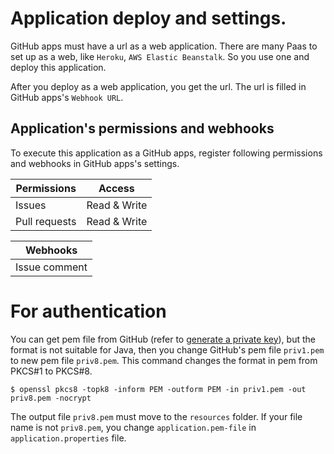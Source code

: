 
# Application deploy and settings.

GitHub apps must have a url as a web application.
There are many Paas to set up as a web, like `Heroku`, `AWS Elastic Beanstalk`.
So you use one and deploy this application. 

After you deploy as a web application, you get the url.
The url is filled in GitHub apps's `Webhook URL`.  

## Application's permissions and webhooks

To execute this application as a GitHub apps,
register following permissions and webhooks in GitHub apps's settings.

| Permissions | Access |
| ----------- | ------ |
| Issues | Read & Write |
| Pull requests | Read & Write |

| Webhooks |
| --------- |
| Issue comment |


# For authentication
You can get pem file from GitHub (refer to [generate a private key](https://developer.github.com/apps/building-github-apps/authentication-options-for-github-apps/#generating-a-private-key)), but the format is not suitable for Java,
then you change GitHub's pem file `priv1.pem` to new pem file `priv8.pem`.
This command changes the format in pem from PKCS#1 to PKCS#8.

```
$ openssl pkcs8 -topk8 -inform PEM -outform PEM -in priv1.pem -out priv8.pem -nocrypt
```

The output file `priv8.pem` must move to the `resources` folder.
If your file name is not `priv8.pem`, you change `application.pem-file` in `application.properties` file.

